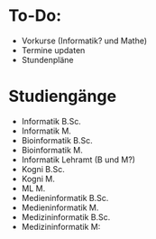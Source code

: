 # To-Do:

- Vorkurse (Informatik? und Mathe)
- Termine updaten
- Stundenpläne 

# Studiengänge

- Informatik B.Sc.
- Informatik M.
- Bioinformatik B.Sc.
- Bioinformatik M.
- Informatik Lehramt (B und M?)
- Kogni B.Sc.
- Kogni M.
- ML M.
- Medieninformatik B.Sc.
- Medieninformatik M.
- Medizininformatik B.Sc.
- Medizininformatik M:
